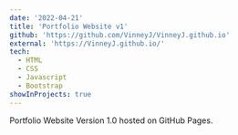 ```yaml
---
date: '2022-04-21'
title: 'Portfolio Website v1'
github: 'https://github.com/VinneyJ/VinneyJ.github.io'
external: 'https://VinneyJ.github.io/'
tech:
  - HTML
  - CSS
  - Javascript
  - Bootstrap
showInProjects: true
---
```


Portfolio Website Version 1.0 hosted on GitHub Pages.
